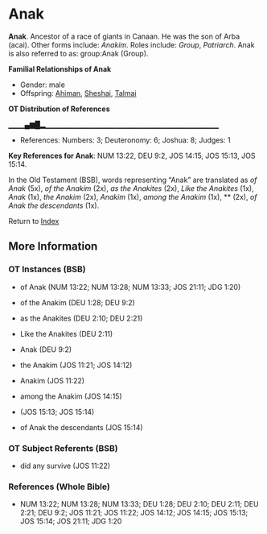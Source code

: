 # Anak
**Anak**. 
Ancestor of a race of giants in Canaan. He was the son of Arba (acai). 
Other forms include: 
*Anakim*. 
Roles include: 
_Group_, _Patriarch_. 
Anak is also referred to as: 
group:Anak (Group). 




**Familial Relationships of Anak**


* Gender: male
* Offspring: [Ahiman](Ahiman.md), [Sheshai](Sheshai.md), [Talmai](Talmai.md)


**OT Distribution of References**

▁▁▁▄▆█▂▁▁▁▁▁▁▁▁▁▁▁▁▁▁▁▁▁▁▁▁▁▁▁▁▁▁▁▁▁▁▁▁
* References: Numbers: 3; Deuteronomy: 6; Joshua: 8; Judges: 1



**Key References for Anak**: 
NUM 13:22, DEU 9:2, JOS 14:15, JOS 15:13, JOS 15:14. 


In the Old Testament (BSB), words representing “Anak” are translated as 
*of Anak* (5x), *of the Anakim* (2x), *as the Anakites* (2x), *Like the Anakites* (1x), *Anak* (1x), *the Anakim* (2x), *Anakim* (1x), *among the Anakim* (1x), ** (2x), *of Anak the descendants* (1x). 




Return to [Index](00-Index.md)

## More Information

### OT Instances (BSB)

* of Anak (NUM 13:22; NUM 13:28; NUM 13:33; JOS 21:11; JDG 1:20)

* of the Anakim (DEU 1:28; DEU 9:2)

* as the Anakites (DEU 2:10; DEU 2:21)

* Like the Anakites (DEU 2:11)

* Anak (DEU 9:2)

* the Anakim (JOS 11:21; JOS 14:12)

* Anakim (JOS 11:22)

* among the Anakim (JOS 14:15)

*  (JOS 15:13; JOS 15:14)

* of Anak the descendants (JOS 15:14)



### OT Subject Referents (BSB)

* did any survive (JOS 11:22)



### References (Whole Bible)

* NUM 13:22; NUM 13:28; NUM 13:33; DEU 1:28; DEU 2:10; DEU 2:11; DEU 2:21; DEU 9:2; JOS 11:21; JOS 11:22; JOS 14:12; JOS 14:15; JOS 15:13; JOS 15:14; JOS 21:11; JDG 1:20



